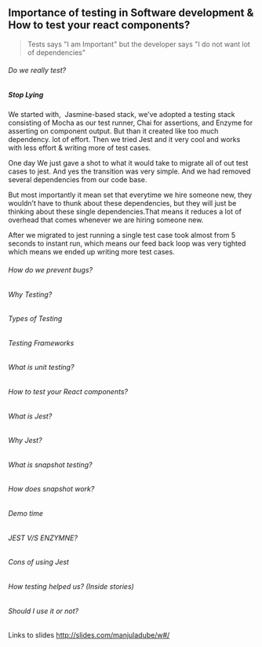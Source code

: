 
 
 ## Importance of testing in Software development & How to test your react components?
 
 > Tests says "I am Important" but the developer says "I do not want lot of dependencies" 
 
 
###### Do we really test? 
  ##### Stop Lying
 
We started with,  Jasmine-based stack, we’ve adopted a testing stack consisting of Mocha as our test runner, Chai for assertions, and Enzyme for asserting on component output. But than it created like too much dependency. lot of effort. Then we tried Jest and it very cool and works with less effort & writing more of test cases. 

One day We just gave a shot to what it would take to migrate all of out test cases to jest. And yes the transition was very simple. And we had removed several dependencies from our code base.

But most importantly it mean set that everytime we hire someone new, they wouldn’t have to thunk about these dependencies, but they will just be thinking about these single dependencies.That means it reduces a lot of overhead that comes whenever we are hiring someone new.

After we migrated to jest running a single test case took almost from 5 seconds to instant run, which means our feed back loop was very tighted which means we ended up writing more test cases.

###### How do we prevent bugs?

###### Why Testing?

###### Types of Testing

###### Testing Frameworks

###### What is unit testing?

###### How to test your React components?

###### What is Jest?

###### Why Jest?

###### What is snapshot testing?

###### How does snapshot work?

###### Demo time

###### JEST V/S ENZYMNE?

###### Cons of using Jest

###### How testing helped us? (Inside stories)

###### Should I use it or not?


Links to slides http://slides.com/manjuladube/w#/


